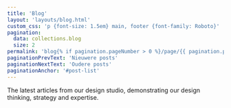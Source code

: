```yaml
---
title: 'Blog'
layout: 'layouts/blog.html'
custom_css: 'p {font-size: 1.5em} main, footer {font-family: Roboto}'
pagination:
  data: collections.blog
  size: 2
permalink: 'blog{% if pagination.pageNumber > 0 %}/page/{{ pagination.pageNumber }}{% endif %}/index.html'
paginationPrevText: 'Nieuwere posts'
paginationNextText: 'Oudere posts'
paginationAnchor: '#post-list'
---
```


The latest articles from our design studio, demonstrating our design
thinking, strategy and expertise.
